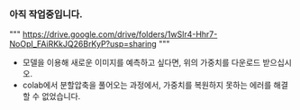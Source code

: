 ### 아직 작업중입니다.
"""
https://drive.google.com/drive/folders/1wSlr4-Hhr7-NoOpI_FAiRKkJQ26BrKyP?usp=sharing
"""
- 모델을 이용해 새로운 이미지를 예측하고 싶다면, 위의 가중치를 다운로드 받으십시오.
- colab에서 분할압축을 풀어오는 과정에서, 가중치를 복원하지 못하는 에러를 해결할 수 없었습니다.
